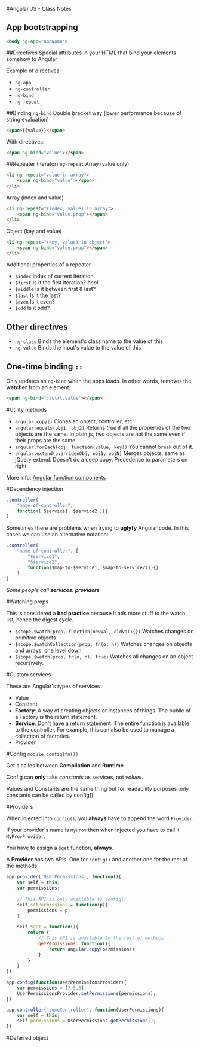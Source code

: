 #Angular JS - Class Notes

## App bootstrapping

````html
<body ng-app="AppName">
````

##Directives
Special attributes in your HTML that bind your elements somehow to Angular

Example of directives:

- `ng-app`
- `ng-controller`
- `ng-bind`
- `ng-repeat`

##Binding `ng-bind`
Double bracket way (lower performance because of string evaluation)

````html
<span>{{value}}</span>
````

With directives:

````html
<span ng-bind="value"></span>
````

##Repeater (Iterator) `ng-repeat`
Array (value only)

````html
<li ng-repeat="value in array">
	<span ng-bind="value"></span>
</li>
````

Array (index and value)

````html
<li ng-repeat="(index, value) in array">
	<span ng-bind="value.prop"></span>
</li>
````

Object (key and value)

````html
<li ng-repeat="(key, value) in object">
	<span ng-bind="value.prop"></span>
</li>
````

Additional properties of a repeater

- `$index` Index of current iteration.
- `$first` Is it the first iteration? *bool*.
- `$middle` Is it between first & last?
- `$last` Is it the last?
- `$even` Is it even?
- `$odd` Is it odd?

## Other directives

- `ng-class` Binds the element's class name to the value of this
- `ng-value` Binds the input's value to the value of this

## One-time binding `::`

Only updates an `ng-bind` when the apps loads. In other words, removes the **watcher** from an element.

````html
<span ng-bind="::ctrl.value"></span>
````

#Utility methods

- `angular.copy()` Clones an object, controller, etc.
- `angular.equals(obj1, obj2)` Returns *true* if all the properties of the two objects are the same. In plain js, two objects are not the same even if their props are the same.
- `angular.forEach(obj, function(value, key))` You cannot `break` out of it.
- `angular.extend(overridenObj, obj1, objN)` Merges objects, same as jQuery extend. Doesn't do a deep copy. Precedence to parameters on right.

More info: [Angular function components](https://docs.angularjs.org/api/ng/function)

#Dependency injection

````javascript
.controller(
	"name-of-controller",
	function( $service1, $service2 ){}
)
````

Sometimes there are problems when trying to **uglyfy** Angular code. In this cases we can use an alternative notation:

````javascript
.controller(
	"name-of-controller", [
		"$service1", 
		"$service2", 
		function($map-to-$service1, $map-to-service2)]){}
	]
)
````

*Some people call **services**: **providers***

#Watching props

This is considered a **bad practice** because it ads more stuff to the watch list, hence the digest cycle.

- `$scope.$watch(prop, function(newVal, oldVal){})` Watches changes on primitive objects
- `$scope.$watchCollection(prop, fn(o, n))` Watches changes on objects and arrays, one level down
- `$scope.$watch(prop, fn(o, n), true)` Watches all changes on an object recursively.

#Custom services

These are Angular's types of services

- Value
- Constant
- **Factory**: A way of creating objects or instances of things. The public of a Factory is the return statement.
- **Service**: Don't have a return statement. The entire function is available to the controller. For example, this can also be used to manage a collection of factories.
- Provider

#Config `module.config(fn())`

Get's calles between **Compilation** and **Runtime**.

Config can **only** take *constants* as services, not *values*.

Values and Constants are the same thing but for readability purposes only constants can be called by config().

#Providers

When injected into `config()`, you **always** have to append the word `Provider`.

If your provider's name is `MyProv` then when injected you have to call it `MyProvProvider`.

You have to assign a `$get` function, **always**.

A **Provider** has two APIs. One for `config()` and another one for the rest of the methods.

```javascript
app.provider('UserPermissions', function(){
	var self = this;
	var permissions;
	
	// This API is only available to config()
	self.setPermissions = function(p){
		permissions = p;
	}
	
	self.$get = function(){
		return {
			// This API is available to the rest of methods
			getPermissions: function(){
				return angular.copy(permissions);
			}
		}
	}
});

app.config(function(UserPermissionsProvider){
	var permissions = [7,5,5];
	UserPermissionsProvider.setPermissions(permissions);
})

app.controller('someController', function(UserPermissions){
	var self = this;
	self.permissions = UserPermissions.getPermissions();
})
```

#Deferred object
